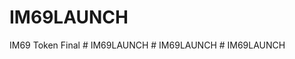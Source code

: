 # IM69LAUNCH
 IM69 Token Final
#   I M 6 9 L A U N C H  
 #   I M 6 9 L A U N C H  
 #   I M 6 9 L A U N C H  
 